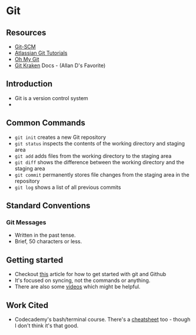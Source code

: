 # Git

## Resources

* [Git-SCM](https://git-scm.com/)
* [Atlassian Git Tutorials](https://www.atlassian.com/git/tutorials)
* [Oh My Git](https://blinry.itch.io/oh-my-git)
* [Git Kraken](https://www.gitkraken.com/learn/git/tutorials) Docs - (Allan D's Favorite)



## Introduction

* Git is a version control system
*

## Common Commands

* `git init` creates a new Git repository
* `git status` inspects the contents of the working directory and staging area
* `git add` adds files from the working directory to the staging area
* `git diff` shows the difference between the working directory and the staging area
* `git commit` permanently stores file changes from the staging area in the repository
* `git log` shows a list of all previous commits

## Standard Conventions

### Git Messages

* Written in the past tense.
* Brief, 50 characters or less.

## Getting started

* Checkout [this](https://www.codecademy.com/paths/computer-science/tracks/cspath-development-skills/modules/learn-git-git-workflow-u/articles/f1-u3-git-setup) article for how to get started with git and Github
* It's focused on syncing, not the commands or anything.
* There are also some [videos](https://www.codecademy.com/paths/computer-science/tracks/cspath-development-skills/modules/learn-git-git-workflow-u/articles/getting-started-git-and-github) which might be helpful.

## Work Cited

* Codecademy's bash/terminal course. There's a [cheatsheet](https://www.codecademy.com/learn/paths/computer-science/tracks/cspath-development-skills/modules/learn-git-git-workflow-u/cheatsheet) too - though I don't think it's that good.

